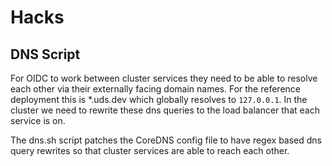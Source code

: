 # Hacks

## DNS Script

For OIDC to work between cluster services they need to be able to resolve each other via their externally facing domain names. For
the reference deployment this is *.uds.dev which globally resolves to `127.0.0.1`. In the cluster we need to rewrite these dns queries
to the load balancer that each service is on.

The dns.sh script patches the CoreDNS config file to have regex based dns query rewrites so that cluster services are able to reach
each other.
